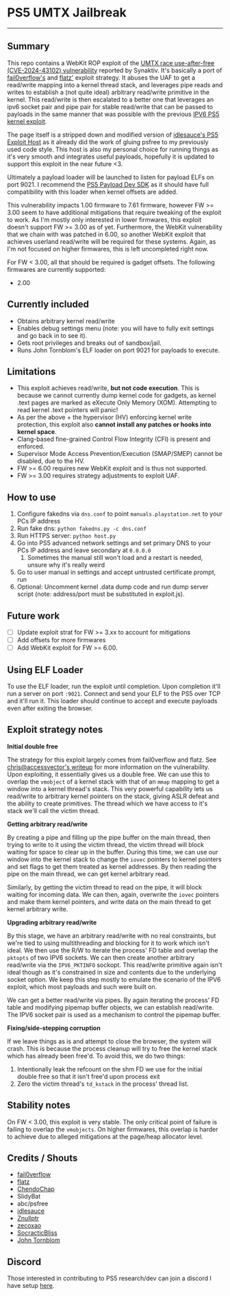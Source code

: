 # PS5 UMTX Jailbreak
---
## Summary
This repo contains a WebKit ROP exploit of the [UMTX race use-after-free (CVE-2024-43102) vulnerability](https://www.freebsd.org/security/advisories/FreeBSD-SA-24:14.umtx.asc) reported by Synaktiv. It's basically a port of [fail0verflow's](https://github.com/fail0verflow/ps5-umtxdbg/) and [flatz'](https://gist.github.com/flatz/89dfe9ed662076742f770f92e95e12a7) exploit strategy. It abuses the UAF to get a read/write mapping into a kernel thread stack, and leverages pipe reads and writes to establish a (not quite ideal) arbitrary read/write primitive in the kernel. This read/write is then escalated to a better one that leverages an ipv6 socket pair and pipe pair for stable read/write that can be passed to payloads in the same manner that was possible with the previous [IPV6 PS5 kernel exploit](https://github.com/Cryptogenic/PS5-IPV6-Kernel-Exploit).

The page itself is a stripped down and modified version of [idlesauce's PS5 Exploit Host](https://github.com/idlesauce/PS5-Exploit-Host) as it already did the work of gluing psfree to my previously used code style. This host is also my personal choice for running things as it's very smooth and integrates useful payloads, hopefully it is updated to support this exploit in the near future <3.

Ultimately a payload loader will be launched to listen for payload ELFs on port 9021. I recommend the [PS5 Payload Dev SDK](https://github.com/ps5-payload-dev/sdk/) as it should have full compatibility with this loader when kernel offsets are added.

This vulnerability impacts 1.00 firmware to 7.61 firmware, however FW >= 3.00 seem to have additional mitigations that require tweaking of the exploit to work. As I'm mostly only interested in lower firmwares, this exploit doesn't support FW >= 3.00 as of yet. Furthermore, the WebKit vulnerability that we chain with was patched in 6.00, so another WebKit exploit that achieves userland read/write will be required for these systems. Again, as I'm not focused on higher firmwares, this is left uncompleted right now.

For FW < 3.00, all that should be required is gadget offsets. The following firmwares are currently supported:
- 2.00

## Currently included
- Obtains arbitrary kernel read/write
- Enables debug settings menu (note: you will have to fully exit settings and go back in to see it).
- Gets root privileges and breaks out of sandbox/jail.
- Runs John Tornblom's ELF loader on port 9021 for payloads to execute.

## Limitations
- This exploit achieves read/write, **but not code execution**. This is because we cannot currently dump kernel code for gadgets, as kernel .text pages are marked as eXecute Only Memory (XOM). Attempting to read kernel .text pointers will panic!
- As per the above + the hypervisor (HV) enforcing kernel write protection, this exploit also **cannot install any patches or hooks into kernel space**.
- Clang-based fine-grained Control Flow Integrity (CFI) is present and enforced.
- Supervisor Mode Access Prevention/Execution (SMAP/SMEP) cannot be disabled, due to the HV.
- FW >= 6.00 requires new WebKit exploit and is thus not supported.
- FW >= 3.00 requires strategy adjustments to exploit UAF.

## How to use
1. Configure fakedns via `dns.conf` to point `manuals.playstation.net` to your PCs IP address
2. Run fake dns: `python fakedns.py -c dns.conf`
3. Run HTTPS server: `python host.py`
4. Go into PS5 advanced network settings and set primary DNS to your PCs IP address and leave secondary at `0.0.0.0`
   1. Sometimes the manual still won't load and a restart is needed, unsure why it's really weird
5. Go to user manual in settings and accept untrusted certificate prompt, run
6. Optional: Uncomment kernel .data dump code and run dump server script (note: address/port must be substituted in exploit.js).

## Future work
- [ ] Update exploit strat for FW >= 3.xx to account for mitigations
- [ ] Add offsets for more firmwares
- [ ] Add WebKit exploit for FW >= 6.00.

## Using ELF Loader
To use the ELF loader, run the exploit until completion. Upon completion it'll run a server on port `:9021`. Connect and send your ELF to the PS5 over TCP and it'll run it. This loader should continue to accept and execute payloads even after exiting the browser.

## Exploit strategy notes
**Initial double free**

The strategy for this exploit largely comes from fail0verflow and flatz. See [chris@accessvector's writeup](https://accessvector.net/2024/freebsd-umtx-privesc) for more information on the vulnerability. Upon exploiting, it essentially gives us a double free. We can use this to overlap the `vmobject` of a kernel stack with that of an `mmap` mapping to get a window into a kernel thread's stack. This very powerful capability lets us read/write to arbitrary kernel pointers on the stack, giving ASLR defeat and the ability to create primitives. The thread which we have access to it's stack we'll call the victim thread.

**Getting arbitrary read/write**

By creating a pipe and filling up the pipe buffer on the main thread, then trying to write to it using the victim thread, the victim thread will block waiting for space to clear up in the buffer. During this time, we can use our window into the kernel stack to change the `iovec` pointers to kernel pointers and set flags to get them treated as kernel addresses. By then reading the pipe on the main thread, we can get kernel arbitrary read.

Similarly, by getting the victim thread to read on the pipe, it will block waiting for incoming data. We can then, again, overwrite the `iovec` pointers and make them kernel pointers, and write data on the main thread to get kernel arbitrary write.

**Upgrading arbitrary read/write**

By this stage, we have an arbitrary read/write with no real constraints, but we're tied to using multithreading and blocking for it to work which isn't ideal. We then use the R/W to iterate the process' FD table and overlap the `pktopts` of two IPV6 sockets. We can then create another arbitrary read/write via the `IPV6_PKTINFO` sockopt. This read/write primitive again isn't ideal though as it's constrained in size and contents due to the underlying socket option. We keep this step mostly to emulate the scenario of the IPV6 exploit, which most payloads and such were built on.

We can get a better read/write via pipes. By again iterating the process' FD table and modifying pipemap buffer objects, we can establish read/write. The IPV6 socket pair is used as a mechanism to control the pipemap buffer.

**Fixing/side-stepping corruption**

If we leave things as is and attempt to close the browser, the system will crash. This is because the process cleanup will try to free the kernel stack which has already been free'd. To avoid this, we do two things:

1. Intentionally leak the refcount on the shm FD we use for the initial double free so that it isn't free'd upon process exit
2. Zero the victim thread's `td_kstack` in the process' thread list.

## Stability notes
On FW < 3.00, this exploit is very stable. The only critical point of failure is failing to overlap the `vmobjects`. On higher firmwares, this overlap is harder to achieve due to alleged mitigations at the page/heap allocator level.

## Credits / Shouts
- [fail0verflow](https://fail0verflow.com/blog/)
- [flatz](https://x.com/flat_z)
- [ChendoChap](https://github.com/ChendoChap)
- SlidyBat
- abc/psfree
- [idlesauce](https://github.com/idlesauce)
- [Znullptr](https://twitter.com/Znullptr)
- [zecoxao](https://twitter.com/notnotzecoxao)
- [SocracticBliss](https://twitter.com/SocraticBliss)
- [John Tornblom](https://github.com/john-tornblom)

## Discord
Those interested in contributing to PS5 research/dev can join a discord I have setup [here](https://discord.gg/kbrzGuH3F6).
